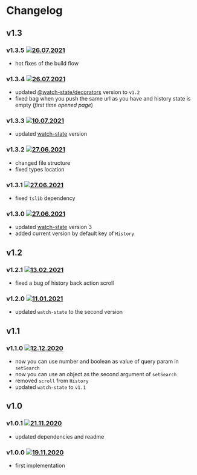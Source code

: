 # Changelog

## v1.3
### v1.3.5 [![26.07.2021](https://img.shields.io/date/1627328144)](https://github.com/d8corp/watch-state-history-api/tree/v1.3.5)
- hot fixes of the build flow

### v1.3.4 [![26.07.2021](https://img.shields.io/date/1627327647)](https://github.com/d8corp/watch-state-history-api/tree/v1.3.4)
- updated [@watch-state/decorators](https://github.com/d8corp/watch-state-decorators/tree/v1.2.0) version to `v1.2`
- fixed bag when you push the same url as you have and history state is empty (*first time opened page*)

### v1.3.3 [![10.07.2021](https://img.shields.io/date/1625947964)](https://github.com/d8corp/watch-state-history-api/tree/v1.3.3)
- updated [watch-state](https://github.com/d8corp/watch-state/releases/tag/v3.3.3) version

### v1.3.2 [![27.06.2021](https://img.shields.io/date/1624823403)](https://github.com/d8corp/watch-state-history-api/tree/v1.3.2)
- changed file structure
- fixed types location

### v1.3.1 [![27.06.2021](https://img.shields.io/date/1624786974)](https://github.com/d8corp/watch-state-history-api/tree/v1.3.1)
- fixed `tslib` dependency

### v1.3.0 [![27.06.2021](https://img.shields.io/date/1624785965)](https://github.com/d8corp/watch-state-history-api/tree/v1.3.0)
- updated [watch-state](https://www.npmjs.com/package/watch-state) version 3
- added current version by default key of `History`

## v1.2
### v1.2.1 [![13.02.2021](https://img.shields.io/date/1613234105)](https://github.com/d8corp/watch-state-history-api/tree/v1.2.1)
- fixed a bug of history back action scroll

### v1.2.0 [![11.01.2021](https://img.shields.io/date/1610394742)](https://github.com/d8corp/watch-state-history-api/tree/v1.2.0)
- updated `watch-state` to the second version

## v1.1
### v1.1.0 [![12.12.2020](https://img.shields.io/date/1607798652)](https://github.com/d8corp/watch-state-history-api/tree/v1.1.0)
- now you can use number and boolean as value of query param in `setSearch`
- now you can use an object as the second argument of `setSearch`
- removed `scroll` from `History`
- updated `watch-state` to `v1.1`

## v1.0
### v1.0.1 [![21.11.2020](https://img.shields.io/date/1605959328)](https://github.com/d8corp/watch-state-history-api/tree/v1.0.1)
- updated dependencies and readme

### v1.0.0 [![19.11.2020](https://img.shields.io/date/1605817710)](https://github.com/d8corp/watch-state-history-api/tree/v1.0.0)
- first implementation
